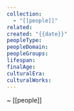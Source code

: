 ```yaml
---
collection:
  - "[[people]]"
related:
created: "{{date}}"
peopleType:
peopleDomain:
peopleGroups:
lifespan:
finalAge:
culturalEra:
culturalWorks:
---
```

~ [[people]] 

